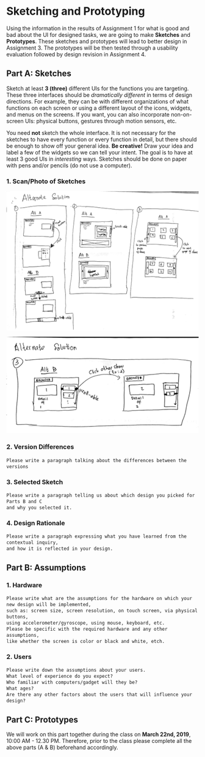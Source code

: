 # Sketching and Prototyping
Using the information in the results of Assignment 1 for what is good and bad about the UI for designed tasks, we are going to make **Sketches** and **Prototypes**. These sketches and prototypes will lead to better design in Assignment 3. The prototypes will be then tested through a usability evaluation followed by design revision in Assignment 4.

## Part A: Sketches
Sketch at least **3 (three)** different UIs for the functions you are targeting. These three interfaces should be _dramatically different_ in terms of design directions. For example, they can be with different organizations of what functions on each screen or using a different layout of the icons, widgets, and menus on the screens. If you want, you can also incorporate non-on-screen UIs: physical buttons, gestures through motion sensors, etc.

You need **not** sketch the whole interface. It is not necessary for the sketches to have every function or every function in detail, but there should be enough to show off your general idea. **Be creative!** Draw your idea and label a few of the widgets so we can tell your intent. The goal is to have at least 3 good UIs in *interesting* ways. Sketches should be done on paper with pens and/or pencils (do not use a computer).

### 1. Scan/Photo of Sketches

![part3](/img/p3.jpg)

![part4](/img/p4.jpg)

### 2. Version Differences
```
Please write a paragraph talking about the differences between the versions
```

### 3. Selected Sketch
```
Please write a paragraph telling us about which design you picked for Parts B and C 
and why you selected it.
```

### 4. Design Rationale
```
Please write a paragraph expressing what you have learned from the contextual inquiry, 
and how it is reflected in your design.
```

## Part B: Assumptions
### 1. Hardware
```
Please write what are the assumptions for the hardware on which your new design will be implemented, 
such as: screen size, screen resolution, on touch screen, via physical buttons, 
using accelerometer/gyroscope, using mouse, keyboard, etc. 
Please be specific with the required hardware and any other assumptions, 
like whether the screen is color or black and white, etch.
```
### 2. Users
```
Please write down the assumptions about your users. 
What level of experience do you expect? 
Who familiar with computers/gadget will they be? 
What ages? 
Are there any other factors about the users that will influence your design?
```

## Part C: Prototypes
We will work on this part together during the class on **March 22nd, 2019**, 10:00 AM - 12.30 PM. Therefore, prior to the class please complete all the above parts (A & B) beforehand accordingly.
